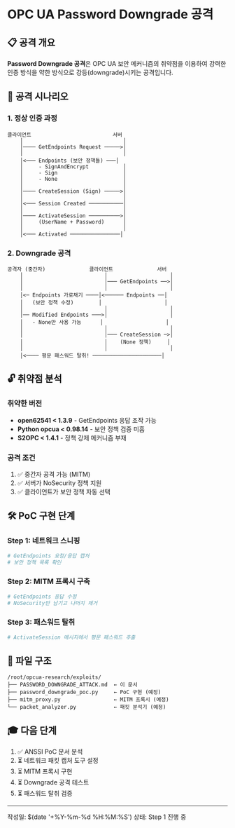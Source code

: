 # OPC UA Password Downgrade 공격

## 📋 공격 개요

**Password Downgrade 공격**은 OPC UA 보안 메커니즘의 취약점을 이용하여
강력한 인증 방식을 약한 방식으로 강등(downgrade)시키는 공격입니다.

## 🎯 공격 시나리오

### 1. 정상 인증 과정

```
클라이언트                          서버
    │                                │
    │──── GetEndpoints Request ─────>│
    │                                │ 
    │<─── Endpoints (보안 정책들) ───│
    │     - SignAndEncrypt           │
    │     - Sign                     │
    │     - None                     │
    │                                │
    │──── CreateSession (Sign) ─────>│
    │                                │
    │<─── Session Created ───────────│
    │                                │
    │──── ActivateSession ──────────>│
    │     (UserName + Password)      │
    │                                │
    │<─── Activated ────────────────│
```

### 2. Downgrade 공격

```
공격자 (중간자)              클라이언트              서버
    │                          │                    │
    │                          │─── GetEndpoints ──>│
    │                          │                    │
    │<─ Endpoints 가로채기 ────│<────── Endpoints ──│
    │   (보안 정책 수정)        │                    │
    │                          │                    │
    │── Modified Endpoints ───>│                    │
    │   - None만 사용 가능      │                    │
    │                          │                    │
    │                          │─── CreateSession ─>│
    │                          │    (None 정책)     │
    │                          │                    │
    │<──── 평문 패스워드 탈취! ──────────────────────│
```

## 🔓 취약점 분석

### 취약한 버전
- **open62541 < 1.3.9** - GetEndpoints 응답 조작 가능
- **Python opcua < 0.98.14** - 보안 정책 검증 미흡
- **S2OPC < 1.4.1** - 정책 강제 메커니즘 부재

### 공격 조건
1. ✅ 중간자 공격 가능 (MITM)
2. ✅ 서버가 NoSecurity 정책 지원
3. ✅ 클라이언트가 보안 정책 자동 선택

## 🛠️ PoC 구현 단계

### Step 1: 네트워크 스니핑
```python
# GetEndpoints 요청/응답 캡처
# 보안 정책 목록 확인
```

### Step 2: MITM 프록시 구축
```python
# GetEndpoints 응답 수정
# NoSecurity만 남기고 나머지 제거
```

### Step 3: 패스워드 탈취
```python
# ActivateSession 메시지에서 평문 패스워드 추출
```

## 📁 파일 구조

```
/root/opcua-research/exploits/
├── PASSWORD_DOWNGRADE_ATTACK.md  ← 이 문서
├── password_downgrade_poc.py     ← PoC 구현 (예정)
├── mitm_proxy.py                 ← MITM 프록시 (예정)
└── packet_analyzer.py            ← 패킷 분석기 (예정)
```

## 🎓 다음 단계

1. ✅ ANSSI PoC 문서 분석
2. ⏳ 네트워크 패킷 캡처 도구 설정
3. ⏳ MITM 프록시 구현
4. ⏳ Downgrade 공격 테스트
5. ⏳ 패스워드 탈취 검증

---
작성일: $(date '+%Y-%m-%d %H:%M:%S')
상태: Step 1 진행 중
